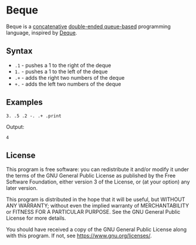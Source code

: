 # Beque

Beque is a
[concatenative](https://www.concatenative.org/wiki/view/Concatenative%20language)
[double-ended queue-based](https://en.wikipedia.org/wiki/Double-ended_queue)
programming language, inspired by
[Deque](https://www.concatenative.org/wiki/view/Deque).

## Syntax

- `.1` - pushes a 1 to the right of the deque
- `1.` - pushes a 1 to the left of the deque
- `.+` - adds the right two numbers of the deque
- `+.` - adds the left two numbers of the deque

## Examples

```beque
3. .5 .2 -. .+ .print
```

Output:

```
4
```

## License

This program is free software: you can redistribute it and/or modify
it under the terms of the GNU General Public License as published by
the Free Software Foundation, either version 3 of the License, or
(at your option) any later version.

This program is distributed in the hope that it will be useful,
but WITHOUT ANY WARRANTY; without even the implied warranty of
MERCHANTABILITY or FITNESS FOR A PARTICULAR PURPOSE.  See the
GNU General Public License for more details.

You should have received a copy of the GNU General Public License
along with this program.  If not, see <https://www.gnu.org/licenses/>.
